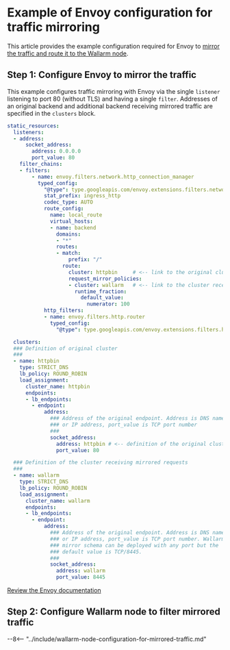 # Example of Envoy configuration for traffic mirroring

This article provides the example configuration required for Envoy to [mirror the traffic and route it to the Wallarm node](overview.md).

## Step 1: Configure Envoy to mirror the traffic

This example configures traffic mirroring with Envoy via the single `listener` listening to port 80 (without TLS) and having a single `filter`. Addresses of an original backend and additional backend receiving mirrored traffic are specified in the `clusters` block.

```yaml
static_resources:
  listeners:
  - address:
      socket_address:
        address: 0.0.0.0
        port_value: 80
    filter_chains:
    - filters:
        - name: envoy.filters.network.http_connection_manager
          typed_config:
            "@type": type.googleapis.com/envoy.extensions.filters.network.http_connection_manager.v3.HttpConnectionManager
            stat_prefix: ingress_http
            codec_type: AUTO
            route_config:
              name: local_route
              virtual_hosts:
              - name: backend
                domains:
                - "*"
                routes:
                - match:
                    prefix: "/"
                  route:
                    cluster: httpbin     # <-- link to the original cluster
                    request_mirror_policies:
                    - cluster: wallarm   # <-- link to the cluster receiving mirrored requests
                      runtime_fraction:
                        default_value:
                          numerator: 100
            http_filters:
            - name: envoy.filters.http.router
              typed_config:
                "@type": type.googleapis.com/envoy.extensions.filters.http.router.v3.Router

  clusters:
  ### Definition of original cluster
  ###
  - name: httpbin
    type: STRICT_DNS
    lb_policy: ROUND_ROBIN
    load_assignment:
      cluster_name: httpbin
      endpoints:
      - lb_endpoints:
        - endpoint:
            address:
              ### Address of the original endpoint. Address is DNS name
              ### or IP address, port_value is TCP port number
              ###
              socket_address:
                address: httpbin # <-- definition of the original cluster
                port_value: 80

  ### Definition of the cluster receiving mirrored requests
  ###
  - name: wallarm
    type: STRICT_DNS
    lb_policy: ROUND_ROBIN
    load_assignment:
      cluster_name: wallarm
      endpoints:
      - lb_endpoints:
        - endpoint:
            address:
              ### Address of the original endpoint. Address is DNS name
              ### or IP address, port_value is TCP port number. Wallarm
              ### mirror schema can be deployed with any port but the
              ### default value is TCP/8445.
              ###
              socket_address:
                address: wallarm
                port_value: 8445
```

[Review the Envoy documentation](https://www.envoyproxy.io/docs/envoy/latest/api-v3/config/route/v3/route_components.proto)

## Step 2: Configure Wallarm node to filter mirrored traffic

--8<-- "../include/wallarm-node-configuration-for-mirrored-traffic.md"
